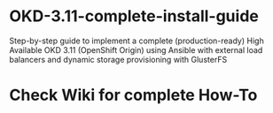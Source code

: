 # OKD-3.11-complete-install-guide
Step-by-step guide to implement a complete (production-ready) High Available OKD 3.11 (OpenShift Origin) using Ansible with external load balancers and dynamic storage provisioning with GlusterFS
# Check Wiki for complete How-To
